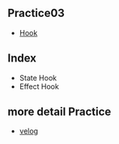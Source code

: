## Practice03
- [Hook](https://ko.reactjs.org/docs/hooks-intro.html)

## Index
- State Hook
- Effect Hook

## more detail Practice
- [velog](https://velog.io/@hancihu/React-%EA%B3%B5%EC%8B%9D-%EB%AC%B8%EC%84%9C-%EC%9D%BD%EA%B8%B0-1-Hooks)

